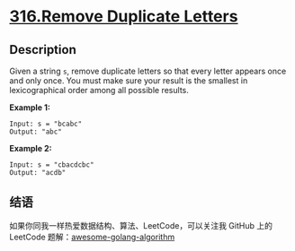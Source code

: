 # [316.Remove Duplicate Letters][title]

## Description
Given a string `s`, remove duplicate letters so that every letter appears once and only once. You must make sure your result is
the smallest in lexicographical order among all possible results.

**Example 1:**

```
Input: s = "bcabc"
Output: "abc"
```

**Example 2:**

```
Input: s = "cbacdcbc"
Output: "acdb"
```

## 结语

如果你同我一样热爱数据结构、算法、LeetCode，可以关注我 GitHub 上的 LeetCode 题解：[awesome-golang-algorithm][me]

[title]: https://leetcode.com/problems/remove-duplicate-letters/
[me]: https://github.com/kylesliu/awesome-golang-algorithm
